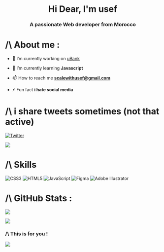 <h1 align="center">Hi Dear, I'm usef</h1>
<h3 align="center">A passionate Web developer from Morocco</h3>

# /\ About me :

- 🔭 I’m currently working on [uBank](https://github.com/n53337/ubnk)

- 🌱 I’m currently learning **Javascript**

- 📫 How to reach me **scalewithusef@gmail.com**

- ⚡ Fun fact **i hate social media**

# /\ i share tweets sometimes (not that active)

[![Twitter](https://img.shields.io/badge/Twitter-%231DA1F2.svg?logo=Twitter&logoColor=white)](https://twitter.com/n_53337) 


[![](https://visitcount.itsvg.in/api?id=n53337&icon=0&color=6)](https://visitcount.itsvg.in)


# /\ Skills

![CSS3](https://img.shields.io/badge/css3-%231572B6.svg?style=for-the-badge&logo=css3&logoColor=white) ![HTML5](https://img.shields.io/badge/html5-%23E34F26.svg?style=for-the-badge&logo=html5&logoColor=white) ![JavaScript](https://img.shields.io/badge/javascript-%23323330.svg?style=for-the-badge&logo=javascript&logoColor=%23F7DF1E) 	![Figma](https://img.shields.io/badge/figma-%23F24E1E.svg?style=for-the-badge&logo=figma&logoColor=white) ![Adobe Illustrator](https://img.shields.io/badge/adobeillustrator-%23FF9A00.svg?style=for-the-badge&logo=adobeillustrator&logoColor=white)


# /\ GitHub Stats :

![](https://github-readme-stats.vercel.app/api?username=n53337&theme=radical&hide_border=false&include_all_commits=true&count_private=true)<br/>

![](https://github-readme-streak-stats.herokuapp.com/?user=n53337&theme=radical&hide_border=false)<br/>


### /\ This is for you !

![](https://quotes-github-readme.vercel.app/api?type=horizontal&theme=radical)

